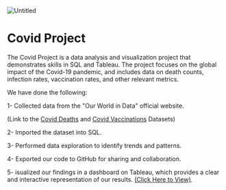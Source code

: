 ![Untitled](https://user-images.githubusercontent.com/115690921/210288014-88c26a6b-ea64-48c6-9f70-cf588769cc62.png)

# Covid Project
The Covid Project is a data analysis and visualization project that demonstrates skills in SQL and Tableau. The project focuses on the global impact of the Covid-19 pandemic, and includes data on death counts, infection rates, vaccination rates, and other relevant metrics.  

We have done the following:

1-	Collected data from the "Our World in Data" official website.

(Link to the [Covid Deaths](https://ourworldindata.org/covid-deaths) and [Covid Vaccinations](https://ourworldindata.org/covid-vaccinations) Datasets)

2-	Imported the dataset into SQL. 

3-	Performed data exploration to identify trends and patterns.

4-	Exported our code to GitHub for sharing and collaboration.

5-	isualized our findings in a dashboard on Tableau, which provides a clear and interactive representation of our results. [(Click Here to View)](https://public.tableau.com/app/profile/moaz.agha/viz/CovidDashboard_16726994263800/Dashboard1?publish=yes).
